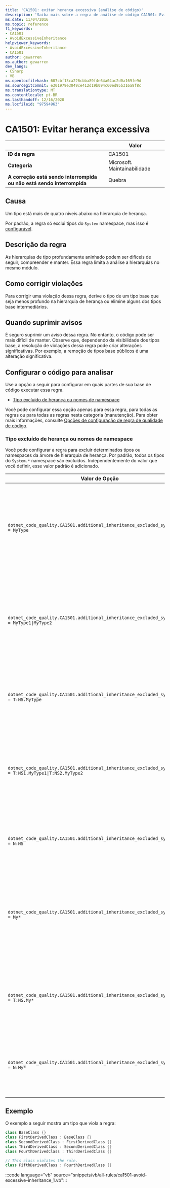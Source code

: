 ```yaml
---
title: 'CA1501: evitar herança excessiva (análise de código)'
description: 'Saiba mais sobre a regra de análise de código CA1501: Evite herança excessiva'
ms.date: 11/04/2016
ms.topic: reference
f1_keywords:
- CA1501
- AvoidExcessiveInheritance
helpviewer_keywords:
- AvoidExcessiveInheritance
- CA1501
author: gewarren
ms.author: gewarren
dev_langs:
- CSharp
- VB
ms.openlocfilehash: 607cbf13ca226cbba89f4e64a04ac2d0a169fe9d
ms.sourcegitcommit: e301979e3049ce412d19b094c60ed95b316a8f8c
ms.translationtype: MT
ms.contentlocale: pt-BR
ms.lasthandoff: 12/16/2020
ms.locfileid: "97594963"
---
```

# <a name="ca1501-avoid-excessive-inheritance"></a>CA1501: Evitar herança excessiva

| | Valor |
|-|-|
| **ID da regra** |CA1501|
| **Categoria** |Microsoft. Maintainabilidade|
| **A correção está sendo interrompida ou não está sendo interrompida** |Quebra|

## <a name="cause"></a>Causa

Um tipo está mais de quatro níveis abaixo na hierarquia de herança.

Por padrão, a regra só exclui tipos do `System` namespace, mas isso é [configurável](#configure-code-to-analyze).

## <a name="rule-description"></a>Descrição da regra

As hierarquias de tipo profundamente aninhado podem ser difíceis de seguir, compreender e manter. Essa regra limita a análise a hierarquias no mesmo módulo.

## <a name="how-to-fix-violations"></a>Como corrigir violações

Para corrigir uma violação dessa regra, derive o tipo de um tipo base que seja menos profundo na hierarquia de herança ou elimine alguns dos tipos base intermediários.

## <a name="when-to-suppress-warnings"></a>Quando suprimir avisos

É seguro suprimir um aviso dessa regra. No entanto, o código pode ser mais difícil de manter. Observe que, dependendo da visibilidade dos tipos base, a resolução de violações dessa regra pode criar alterações significativas. Por exemplo, a remoção de tipos base públicos é uma alteração significativa.

## <a name="configure-code-to-analyze"></a>Configurar o código para analisar

Use a opção a seguir para configurar em quais partes de sua base de código executar essa regra.

- [Tipo excluído de herança ou nomes de namespace](#inheritance-excluded-type-or-namespace-names)

Você pode configurar essa opção apenas para essa regra, para todas as regras ou para todas as regras nesta categoria (manutenção). Para obter mais informações, consulte [Opções de configuração de regra de qualidade de código](../code-quality-rule-options.md).

### <a name="inheritance-excluded-type-or-namespace-names"></a>Tipo excluído de herança ou nomes de namespace

Você pode configurar a regra para excluir determinados tipos ou namespaces da árvore de hierarquia de herança. Por padrão, todos os tipos do `System.*` namespace são excluídos. Independentemente do valor que você definir, esse valor padrão é adicionado.

| Valor de Opção | Resumo |
| --- | --- |
|`dotnet_code_quality.CA1501.additional_inheritance_excluded_symbol_names = MyType` | Corresponde a todos os tipos nomeados `MyType` ou cujo namespace recipiente contém `MyType` (e todos os tipos do `System` namespace) |
|`dotnet_code_quality.CA1501.additional_inheritance_excluded_symbol_names = MyType1\|MyType2` | Corresponde a todos os tipos nomeados `MyType1` ou `MyType2` cujo namespace recipiente contém `MyType1` ou `MyType2` (e todos os tipos do `System` namespace) |
|`dotnet_code_quality.CA1501.additional_inheritance_excluded_symbol_names = T:NS.MyType` | Corresponde ao tipo específico `MyType` no namespace `NS` (e todos os tipos do `System` namespace) |
|`dotnet_code_quality.CA1501.additional_inheritance_excluded_symbol_names = T:NS1.MyType1\|T:NS2.MyType2` | Corresponde a tipos específicos `MyType1` e `MyType2` com os respectivos nomes totalmente qualificados (e todos os tipos do `System` namespace) |
|`dotnet_code_quality.CA1501.additional_inheritance_excluded_symbol_names = N:NS` | Corresponde a todos os tipos do `NS` namespace (e todos os tipos do `System` namespace) |
|`dotnet_code_quality.CA1501.additional_inheritance_excluded_symbol_names = My*` | Corresponde a todos os tipos cujo nome começa com `My` ou cujas partes de namespace contêm começam com `My` (e todos os tipos do `System` namespace) |
|`dotnet_code_quality.CA1501.additional_inheritance_excluded_symbol_names = T:NS.My*` | Corresponde a todos os tipos cujo nome começa com `My` no namespace `NS` (e todos os tipos do `System` namespace) |
|`dotnet_code_quality.CA1501.additional_inheritance_excluded_symbol_names = N:My*` | Corresponde a todos os tipos cujo namespace recipiente começa com `My` (e todos os tipos do `System` namespace) |

## <a name="example"></a>Exemplo

O exemplo a seguir mostra um tipo que viola a regra:

```csharp
class BaseClass {}
class FirstDerivedClass : BaseClass {}
class SecondDerivedClass : FirstDerivedClass {}
class ThirdDerivedClass : SecondDerivedClass {}
class FourthDerivedClass : ThirdDerivedClass {}

// This class violates the rule.
class FifthDerivedClass : FourthDerivedClass {}
```

:::code language="vb" source="snippets/vb/all-rules/ca1501-avoid-excessive-inheritance_1.vb":::

